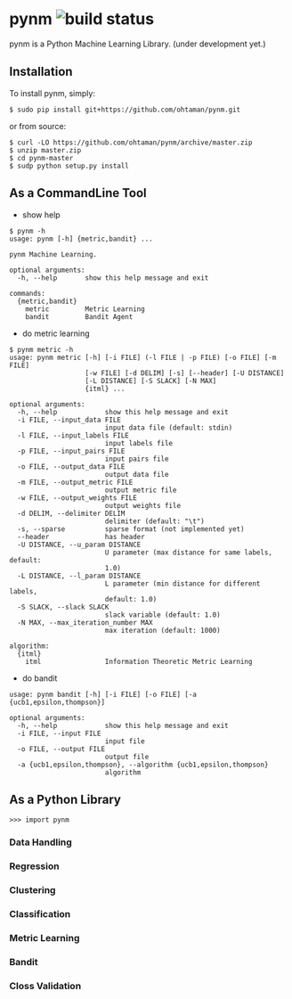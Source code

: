 # pynm ![build status](https://travis-ci.org/ohtaman/pynm.svg?branch=master)

pynm is a Python Machine Learning Library.
(under development yet.)

## Installation

To install pynm, simply:

```
$ sudo pip install git+https://github.com/ohtaman/pynm.git
```

or from source:

```
$ curl -LO https://github.com/ohtaman/pynm/archive/master.zip
$ unzip master.zip
$ cd pynm-master
$ sudp python setup.py install
```

## As a CommandLine Tool

- show help
```
$ pynm -h
usage: pynm [-h] {metric,bandit} ...

pynm Machine Learning.

optional arguments:
  -h, --help       show this help message and exit

commands:
  {metric,bandit}
    metric         Metric Learning
    bandit         Bandit Agent
```

- do metric learning
```
$ pynm metric -h
usage: pynm metric [-h] [-i FILE] (-l FILE | -p FILE) [-o FILE] [-m FILE]
                   [-w FILE] [-d DELIM] [-s] [--header] [-U DISTANCE]
                   [-L DISTANCE] [-S SLACK] [-N MAX]
                   {itml} ...

optional arguments:
  -h, --help            show this help message and exit
  -i FILE, --input_data FILE
                        input data file (default: stdin)
  -l FILE, --input_labels FILE
                        input labels file
  -p FILE, --input_pairs FILE
                        input pairs file
  -o FILE, --output_data FILE
                        output data file
  -m FILE, --output_metric FILE
                        output metric file
  -w FILE, --output_weights FILE
                        output weights file
  -d DELIM, --delimiter DELIM
                        delimiter (default: "\t")
  -s, --sparse          sparse format (not implemented yet)
  --header              has header
  -U DISTANCE, --u_param DISTANCE
                        U parameter (max distance for same labels, default:
                        1.0)
  -L DISTANCE, --l_param DISTANCE
                        L parameter (min distance for different labels,
                        default: 1.0)
  -S SLACK, --slack SLACK
                        slack variable (default: 1.0)
  -N MAX, --max_iteration_number MAX
                        max iteration (default: 1000)

algorithm:
  {itml}
    itml                Information Theoretic Metric Learning
``` 

- do bandit
```
usage: pynm bandit [-h] [-i FILE] [-o FILE] [-a {ucb1,epsilon,thompson}]

optional arguments:
  -h, --help            show this help message and exit
  -i FILE, --input FILE
                        input file
  -o FILE, --output FILE
                        output file
  -a {ucb1,epsilon,thompson}, --algorithm {ucb1,epsilon,thompson}
                        algorithm
```

## As a Python Library

```
>>> import pynm
```

### Data Handling

### Regression

### Clustering

### Classification

### Metric Learning

### Bandit

### Closs Validation
